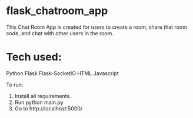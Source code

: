 # flask_chatroom_app

This Chat Room App is created for users to create a room, share that room code, and chat with other users in the room. 

# Tech used:
Python
Flask
Flask-SocketIO 
HTML
Javascript

To run:
1. Install all requirements.
2. Run python main.py
3. Go to http://localhost:5000/


